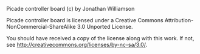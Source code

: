 Picade controller board (c) by Jonathan Williamson

Picade controller board is licensed under a
Creative Commons Attribution-NonCommercial-ShareAlike 3.0 Unported License.

You should have received a copy of the license along with this
work.  If not, see <http://creativecommons.org/licenses/by-nc-sa/3.0/>.
